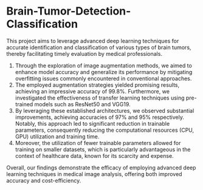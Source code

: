 # Brain-Tumor-Detection-Classification

This project aims to leverage advanced deep learning techniques for accurate identification and classification of various types of brain tumors, thereby facilitating timely evaluation by medical professionals.

1. Through the exploration of image augmentation methods, we aimed to enhance model accuracy and generalize its performance by mitigating overfitting issues commonly encountered in conventional approaches. <br>
2. The employed augmentation strategies yielded promising results, achieving an impressive accuracy of 99.8%. Furthermore, we investigated the effectiveness of transfer learning techniques using pre-trained models such as ResNet50 and VGG19.<br>
3. By leveraging these established architectures, we observed substantial improvements, achieving accuracies of 97% and 95% respectively. Notably, this approach led to significant reduction in trainable parameters, consequently reducing the computational resources (CPU, GPU) utilization and training time. <br>
4. Moreover, the utilization of fewer trainable parameters allowed for training on smaller datasets, which is particularly advantageous in the context of healthcare data, known for its scarcity and expense. <be>

Overall, our findings demonstrate the efficacy of employing advanced deep learning techniques in medical image analysis, offering both improved accuracy and cost-efficiency.
